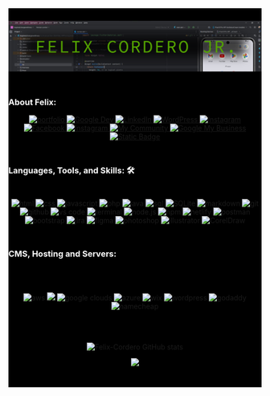 <div style="background-color:black;">
<div style="padding-top:25px; padding-bottom:25px;">
<img  src="./f_banner.png" alt="name banner" />
</div>
<h3 id="#about" style="color:white;">About Felix:</h3>
<div align="center">
<a href="https://felixcordero.dev/">
<img src="https://img.shields.io/badge/felixcordero.dev-tutlegreen?style=for-the-badge&logo=github&logoColor=black" alt="portfolio">
</a>
<a href="https://developers.google.com/profile/u/felixcorderojr">
<img src="https://img.shields.io/badge/Google.dev-grey?style=for-the-badge&logo=Google&logoColor=red" alt="Google Dev">
</a>
<a href="https://www.linkedin.com/in/felixcorderojr/">
<img src="https://img.shields.io/badge/LinkedIn-blue?style=for-the-badge&logo=linkedin&logoColor=white" alt="LinkedIn">
</a>
<a href="https://profiles.wordpress.org/felix2020a/">
<img src="https://img.shields.io/badge/WordPress-%23a8a9ad?style=for-the-badge&logo=WordPress&logoColor=blue" alt="WordPress">
</a>
<a href="https://www.instagram.com/felix.web.developer/">
<img src="https://img.shields.io/badge/Figma-white?style=for-the-badge&logo=Figma" alt="Instagram">
</a>
<a href="https://www.facebook.com/felix.cordero2018">
<img src="https://img.shields.io/badge/FaceBook-blue?style=for-the-badge&logo=Facebook" alt="Facebook">
</a>
<a href="https://www.instagram.com/felix.web.developer/">
<img src="https://img.shields.io/badge/Instagram-orange?style=for-the-badge&logo=Instagram" alt="Instagram">
</a>
<a href="https://www.facebook.com/groups/familyfreelancers">
<img src="https://img.shields.io/badge/My_Community-blue?style=for-the-badge&logo=Facebook" alt="My Community">
</a>
<a href="https://rb.gy/tfvlj">
<img src="https://img.shields.io/badge/Google My Business-white?style=for-the-badge&logo=Google my Business" alt="Google My Business">
</a>
<a href="mailto:info@felixcordero.dev">
<img alt="Static Badge" src="https://img.shields.io/badge/EMail-grey?style=for-the-badge&logo=Gmail" alt="E-Mail">
</a>
</div>
<break>

<h3 id="#languages" style="padding-top:25px; padding-bottom:25px; background-color:black; color:white;">Languages, Tools, and Skills: 🛠</h3>
<div align="center">
<img src="https://img.shields.io/badge/HTML-E34F26?style=for-the-badge&logo=html5&logoColor=white" alt="html" />
<img src="https://img.shields.io/badge/css-1572B6?style=for-the-badge&logo=css3&logoColor=white" alt="css" />
<img src="https://img.shields.io/badge/JavaScript-F7DF1E?style=for-the-badge&logo=javascript&logoColor=black" alt="javascript" />
<img src="https://img.shields.io/badge/php-777BB4?style=for-the-badge&logo=php&logoColor=white" alt="php" />
<img src="https://img.shields.io/badge/java-blue?style=for-the-badge&logo=java&logoColor=white" alt="java" />
<img src="https://img.shields.io/badge/SQL-407AFC?style=for-the-badge&logo=icloud&logoColor=white" alt="sql" />
<img src="https://img.shields.io/badge/sqlite-003B57?style=for-the-badge&logo=sqlite&logoColor=white" alt="SQLite" />
<img src="https://img.shields.io/badge/Markdown-000000?style=for-the-badge&logo=markdown&logoColor=white" alt="markdown" />
<img src="https://img.shields.io/badge/Git-F05032?style=for-the-badge&logo=git&logoColor=white" alt="git" />
<img src="https://img.shields.io/badge/GitHub-100000?style=for-the-badge&logo=github&logoColor=white" alt="github" />
<img src="https://img.shields.io/badge/vs%20code-007ACC?style=for-the-badge&logo=visual%20studio%20code&logoColor=white" alt="vs code" />
<img src="https://img.shields.io/badge/terminal%20commands-black?style=for-the-badge&logo=windows%20terminal&logoColor=white" alt="terminal" />
<img src="https://img.shields.io/badge/node.js-339933?style=for-the-badge&logo=node-dot-js&logoColor=white" alt="node.js" />
<img src="https://img.shields.io/badge/npm-CB3837?style=for-the-badge&logo=npm&logoColor=white" alt="npm" />
<img src="https://img.shields.io/badge/Netlify-00C7B7?style=for-the-badge&logo=netlify&logoColor=white" alt="netlify" />
<img src="https://img.shields.io/badge/postman-FF6C37?style=for-the-badge&logo=postman&logoColor=white" alt="postman" />
<img src="https://img.shields.io/badge/bootstrap-7952B3?style=for-the-badge&logo=bootstrap&logoColor=white" alt="bootstrap" />
<img src="https://img.shields.io/badge/jira-0052CC?style=for-the-badge&logo=jira&logoColor=white" alt="jira" />
<img src="https://img.shields.io/badge/figma-F24E1E?style=for-the-badge&logo=figma&logoColor=white" alt="figma" />

<img src="https://img.shields.io/badge/adobe%20photoshop-31A8FF?style=for-the-badge&logo=adobe%20photoshop&logoColor=white" alt="photoshop" />
<img src="https://img.shields.io/badge/Illustrator-orange?style=for-the-badge&logo=adobe%20illustrator&logoColor=white" alt="illustrator" />
<img src="https://img.shields.io/badge/CorelDraw-ogreen?style=for-the-badge&logo=CorelDraw&logoColor=white" alt="CorelDraw" />
</div>
</div>

<div id="#hosting" style="padding-top:25px; padding-bottom:25px; background-color:black; color:white;"><h3 style="color:white;">CMS, Hosting and Servers:</h3></div>
<div align="center" style="padding-top:25px; padding-bottom:25px; background-color:black;">
<img src="https://img.shields.io/badge/AWS-232F3E?style=for-the-badge&logo=Amazon&logoColor=orange" alt="aws" />
<img src="https://img.shields.io/badge/Shopify-color?style=for-the-badge&logo=Shopify&logoColor=white&logoSize=12&color=White">
<img src="https://img.shields.io/badge/Google Cloud-232F3E?style=for-the-badge&logo=google&logoColor=red" alt="google clouds" />
<img src="https://img.shields.io/badge/AZURE-blue?style=for-the-badge&logo=Microsoft AZURE&logoColor=white" alt="azure" />
<img src="https://img.shields.io/badge/Wix-black?style=for-the-badge&logo=wix&logocolor=Black&logoSize=12" alt="wix">
<img src="https://img.shields.io/badge/wordpress-21759b?style=for-the-badge&logo=wordpress&logoColor=white" alt="wordpress" />
<img src="https://img.shields.io/badge/GoDaddy-white?style=for-the-badge&logo=GoDaddy" alt="godaddy"/>
<img src="https://img.shields.io/badge/Namecheap-color?style=for-the-badge&logo=Namecheap&logoSize=12&color=orange" alt="namecheap"/>

</div>
<div align="center" style="padding-top:25px; padding-bottom:25px; background-color:black;">

![Felix-Cordero GitHub stats](https://github-readme-stats.vercel.app/api?username=Felix-Cordero&show_icons=true&theme=highcontrast)

![](https://komarev.com/ghpvc/?username=Felix-Cordero&label=Views+as_of+June_3,_2024&color=green)

</div>

</div>



<!--
**Felix-Cordero/Felix-Cordero** is a ✨ _special_ ✨ repository because its `README.md` (this file) appears on your GitHub profile.

Here are some ideas to get you started:

- 🔭 I’m currently working on ...
- 🌱 I’m currently learning ...
- 👯 I’m looking to collaborate on ...
- 🤔 I’m looking for help with ...
- 💬 Ask me about ...
- 📫 How to reach me: ...
- 😄 Pronouns: ...
- ⚡ Fun fact: ...
-->
